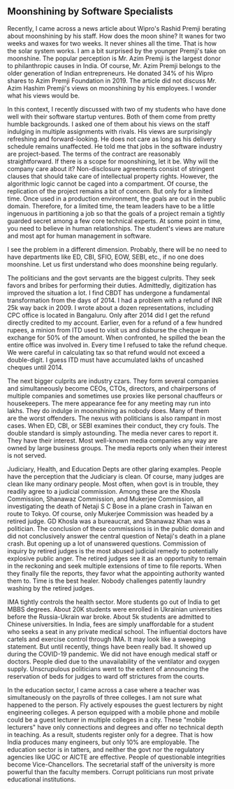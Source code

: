 ## Moonshining by Software Specialists 

Recently, I came across a news article about Wipro's Rashid Premji berating about moonshining by his staff.
How does the moon shine? It wanes for two weeks and waxes for two weeks. It never shines all the time. That is
how the solar system works. I am a bit surprised by the younger Premji's take on moonshine. The popular perception is 
Mr. Azim Premji is the largest donor to philanthropic causes in India. Of course, Mr. Azim Premji belongs to the
older generation of Indian entrepreneurs. He donated 34% of his Wipro shares to Azim Premji Foundation in 2019. The 
article did not discuss Mr. Azim Hashim Premji's views on moonshining by his employees. I wonder what his views would be. 

In this context, I recently discussed with two of my students who have done well with their software startup ventures. 
Both of them come from pretty humble backgrounds. I asked one of them about his views on the staff 
indulging in multiple assignments with rivals. His views are surprisingly refreshing and forward-looking. He does
not care as long as his delivery schedule remains unaffected. He told me that jobs in the software industry are project-based.
The terms of the contract are reasonably straightforward. If there is a scope for moonshining, let it be. Why will the company
care about it?  Non-disclosure agreements consist of stringent clauses that should take care of 
intellectual property rights. However, the algorithmic logic cannot be caged into a compartment. Of course, the 
replication of the project remains a bit of concern. But only for a limited time. Once used in
a production environment, the goals are out in the public domain. Therefore, for a limited time, the team leaders have to 
be a little ingenuous in partitioning a job so that the goals of a project remain a tightly guarded secret among
a few core technical experts. At some point in time, you need to believe in human relationships.  The student's views are mature and most apt for human management in software.   

I see the problem in a different dimension. Probably, there will be no need to have departments like ED, CBI, SFIO,
EOW, SEBI, etc., if no one does moonshine. Let us first understand who does moonshine being regularly.

The politicians and the govt servants are the biggest culprits. They seek favors and bribes for performing their duties. 
Admittedly, digitization has improved the situation a lot. I find CBDT has undergone a fundamental transformation from the days
of 2014. I had a problem with a refund of INR 25k way back in 2009. I wrote about a dozen representations, including
CPC office is located in Bangaluru. Only after 2014 did I get the refund directly credited
to my account. Earlier, even for a refund of a few hundred rupees, a minion from ITD  used to visit us 
and disburse the cheque in exchange for 50% of the amount. When confronted, he spilled the bean the entire office
was involved in. Every time I refused to take the refund cheque. We were careful in calculating tax so that refund
would not exceed a double-digit. I guess ITD must have accumulated lakhs of uncashed cheques until 2014. 

The next bigger culprits are industry czars. They form several companies and simultaneously become CEOs, CTOs, directors,
and chairpersons of multiple companies and sometimes use proxies like personal chauffeurs or housekeepers.  The mere 
appearance fee for any meeting may run into lakhs. They do indulge in moonshining as nobody does. Many of them  
are the worst offenders. The nexus with politicians is also rampant in most cases. When ED, CBI, or SEBI examines their 
conduct, they cry fouls. The double standard is simply astounding. The media never cares to report it. They
have their interest.  Most well-known media companies any way are owned by large business groups. The media 
reports only when their interest is not served. 

Judiciary, Health, and Education Depts are other glaring examples. People have the perception that the Judiciary 
is clean. Of course, many judges are clean like many ordinary people. Most often, when govt is in trouble, they
readily agree to a judicial commission. Among these are the Khosla Commission, Shanawaz Commission,
and Mukerjee Commission, all investigating the death of Netaji S C Bose in a plane crash in Taiwan en route
to Tokyo. Of course, only Mukerjee Commission was headed by a retired judge. GD Khosla was a bureaucrat, and Shanawaz
Khan was a politician. The conclusion of these commissions is in the public domain and did not conclusively answer 
the central question of Netaji's death in a plane crash. But opening up a lot of unanswered questions. Commission of 
inquiry by retired judges is the most abused judicial remedy to potentially explosive public anger. The retired judges
see it as an opportunity to remain in the reckoning and seek multiple extensions of time to file reports. When they
finally file the reports, they favor what the appointing authority wanted them to. Time is the best healer.
Nobody challenges patently laundry washing by the retired judges.

IMA tightly controls the health sector. More students go out of India to get MBBS degrees. About 20K students
were enrolled in Ukrainian universities before the Russia-Ukrain war broke. About 5k students are admitted to Chinese universities.
In India, fees are simply unaffordable for a student who seeks a seat in any private medical school. The influential
doctors have cartels and exercise control through IMA. It may look like a sweeping statement. But until recently,
things have been really bad. It showed up during the COVID-19 pandemic. We did not have enough medical staff or doctors.
People died due to the unavailability of the ventilator and oxygen supply. Unscrupulous politicians went to the extent of 
announcing the reservation of beds for judges to ward off strictures from the courts. 

In the education sector,  I came across a case where a teacher was simultaneously on the payrolls of three colleges. I 
am not sure what happened to the person. Fly actively espouses the guest lecturers by night engineering colleges. 
A person equipped with a mobile phone and mobile could be a guest lecturer in multiple colleges in a city. These
"mobile lecturers" have only connections and degrees and offer no technical depth in teaching. As a result, students
register only for a degree. That is how India produces many engineers, but only 10% are employable. 
The education sector is in tatters, and neither the govt nor the regulatory agencies like UGC or AICTE are effective.
People of questionable integrities become Vice-Chancellors. The secretarial staff of the university is more 
powerful than the faculty members. Corrupt politicians run most private educational institutions. 


